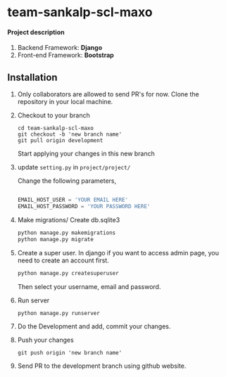 # team-sankalp-scl-maxo

#### Project description

1. Backend Framework: **Django**
2. Front-end Framework: **Bootstrap**

## Installation 

1. 
    Only collaborators are allowed to send PR's for now. 
    Clone the repository in your local machine.
2. Checkout to your branch
     ```git
    cd team-sankalp-scl-maxo
    git checkout -b 'new branch name'
    git pull origin development
    ```
   Start applying your changes in this new  branch
3. update `setting.py` in `project/project/`
   
    Change the following parameters,
    ```python
    
   EMAIL_HOST_USER = 'YOUR EMAIL HERE'  
	EMAIL_HOST_PASSWORD = 'YOUR PASSWORD HERE'

4. Make migrations/ Create db.sqlite3

    ```bash
    python manage.py makemigrations
    python manage.py migrate
    ```
5. Create a super user.
    In django if you want to access admin page, you need to create an account first.
    ```djangotemplate
    python manage.py createsuperuser
    ```
   Then select your username, email and password.
   
6. Run server
    ```bash
    python manage.py runserver
    ```
7. Do the Development and add, commit your changes.
8. Push your changes
     ```git
    git push origin 'new branch name'
    ```
10. Send PR to the development branch using github website.
